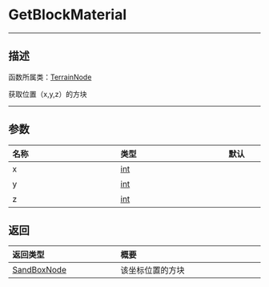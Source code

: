 

# GetBlockMaterial
-----------------------------------------------------------------------------------------
## 描述

函数所属类：[TerrainNode](/Api/Class/Build/TerrainNode.md)

获取位置（x,y,z）的方块

-----------------------------------------------------------------------------------------
## 参数

|<div style="width:200px">**名称**</div>|<div style="width:200px">**类型**</div>|<div style="width:200px">**默认**</div>|<div style="width:345px">**描述**</div>|
|:--------------------|:--------------------|:--------------------|:--------------------|
|x|[int](/Api/DataType/int.md)||坐标x轴|
|y|[int](/Api/DataType/int.md)||坐标y轴|
|z|[int](/Api/DataType/int.md)||坐标z轴|

## 返回

|<div style="width:200px">**返回类型**</div>|<div style="width:800px">**概要**</div>|
|:---|:---|
|[SandBoxNode](/Api/Class/NoType/SandBoxNode.md)|该坐标位置的方块|
